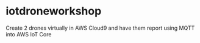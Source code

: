 # iotdroneworkshop
Create 2 drones virtually in AWS Cloud9 and have them report using MQTT into AWS IoT Core
